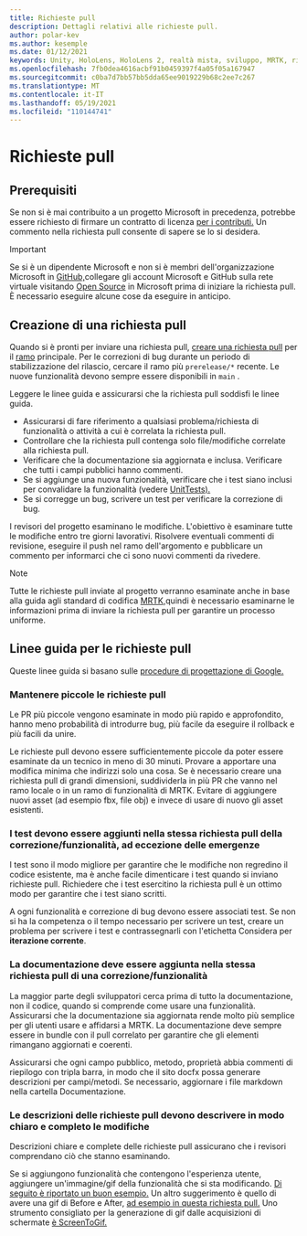 ```yaml
---
title: Richieste pull
description: Dettagli relativi alle richieste pull.
author: polar-kev
ms.author: kesemple
ms.date: 01/12/2021
keywords: Unity, HoloLens, HoloLens 2, realtà mista, sviluppo, MRTK, richiesta pull,
ms.openlocfilehash: 7fb0dea4616acbf91b0459397f4a05f05a167947
ms.sourcegitcommit: c0ba7d7bb57bb5dda65ee9019229b68c2ee7c267
ms.translationtype: MT
ms.contentlocale: it-IT
ms.lasthandoff: 05/19/2021
ms.locfileid: "110144741"
---
```

# <a name="pull-requests"></a>Richieste pull

## <a name="prerequisites"></a>Prerequisiti

Se non si è mai contribuito a un progetto Microsoft in precedenza, potrebbe essere richiesto di firmare un contratto di licenza [per i contributi.](https://cla.microsoft.com/)
Un commento nella richiesta pull consente di sapere se lo si desidera.

> [!IMPORTANT]
> Se si è un dipendente Microsoft e non si è membri dell'organizzazione Microsoft in [GitHub,](https://github.com/Microsoft)collegare gli account Microsoft e GitHub sulla rete virtuale visitando [Open Source](https://opensource.microsoft.com/) in Microsoft prima di iniziare la richiesta pull. È necessario eseguire alcune cose da eseguire in anticipo.

## <a name="creating-a-pull-request"></a>Creazione di una richiesta pull

Quando si è pronti per inviare una richiesta pull, [creare una richiesta pull](https://github.com/microsoft/MixedRealityToolkit-Unity/compare/main...main?expand=1) per il [ramo](https://github.com/microsoft/mixedrealitytoolkit-unity/tree/main) principale. Per le correzioni di bug durante un periodo di stabilizzazione del rilascio, cercare il ramo più `prerelease/*` recente. Le nuove funzionalità devono sempre essere disponibili in `main` .

Leggere le linee guida e assicurarsi che la richiesta pull soddisfi le linee guida.

* Assicurarsi di fare riferimento a qualsiasi problema/richiesta di funzionalità o attività a cui è correlata la richiesta pull.
* Controllare che la richiesta pull contenga solo file/modifiche correlate alla richiesta pull.
* Verificare che la documentazione sia aggiornata e inclusa. Verificare che tutti i campi pubblici hanno commenti.
* Se si aggiunge una nuova funzionalità, verificare che i test siano inclusi per convalidare la funzionalità (vedere [UnitTests).](../contributing/unit-tests.md)
* Se si corregge un bug, scrivere un test per verificare la correzione di bug.

I revisori del progetto esaminano le modifiche. L'obiettivo è esaminare tutte le modifiche entro tre giorni lavorativi. Risolvere eventuali commenti di revisione, eseguire il push nel ramo dell'argomento e pubblicare un commento per informarci che ci sono nuovi commenti da rivedere.

> [!NOTE]
> Tutte le richieste pull inviate al progetto verranno esaminate anche in base alla guida agli standard di codifica [MRTK,](../contributing/coding-guidelines.md)quindi è necessario esaminarne le informazioni prima di inviare la richiesta pull per garantire un processo uniforme.

## <a name="pull-request-guidelines"></a>Linee guida per le richieste pull

Queste linee guida si basano sulle [procedure di progettazione di Google.](https://google.github.io/eng-practices/review/developer/small-cls.html)

### <a name="keep-pull-requests-small"></a>Mantenere piccole le richieste pull

Le PR più piccole vengono esaminate in modo più rapido e approfondito, hanno meno probabilità di introdurre bug, più facile da eseguire il rollback e più facili da unire.

Le richieste pull devono essere sufficientemente piccole da poter essere esaminate da un tecnico in meno di 30 minuti. Provare a apportare una modifica minima che indirizzi solo una cosa. Se è necessario creare una richiesta pull di grandi dimensioni, suddividerla in più PR che vanno nel ramo locale o in un ramo di funzionalità di MRTK. Evitare di aggiungere nuovi asset (ad esempio fbx, file obj) e invece di usare di nuovo gli asset esistenti.

### <a name="tests-should-be-added-in-the-same-pr-as-your-fix--feature-except-for-emergencies"></a>I test devono essere aggiunti nella stessa richiesta pull della correzione/funzionalità, ad eccezione delle emergenze

I test sono il modo migliore per garantire che le modifiche non regredino il codice esistente, ma è anche facile dimenticare i test quando si inviano richieste pull. Richiedere che i test esercitino la richiesta pull è un ottimo modo per garantire che i test siano scritti.

A ogni funzionalità e correzione di bug devono essere associati test. Se non si ha la competenza o il tempo necessario per scrivere un test, creare un problema per scrivere i test e contrassegnarli con l'etichetta Considera per **iterazione corrente**.

### <a name="documentation-should-be-added-in-the-same-pull-request-as-a-fix--feature"></a>La documentazione deve essere aggiunta nella stessa richiesta pull di una correzione/funzionalità

La maggior parte degli sviluppatori cerca prima di tutto la documentazione, non il codice, quando si comprende come usare una funzionalità. Assicurarsi che la documentazione sia aggiornata rende molto più semplice per gli utenti usare e affidarsi a MRTK.  La documentazione deve sempre essere in bundle con il pull correlato per garantire che gli elementi rimangano aggiornati e coerenti.

Assicurarsi che ogni campo pubblico, metodo, proprietà abbia commenti di riepilogo con tripla barra, in modo che il sito docfx possa generare descrizioni per campi/metodi. [](https://dotnet.github.io/docfx/spec/triple_slash_comments_spec.html) Se necessario, aggiornare i file markdown nella cartella Documentazione.

### <a name="pull-request-descriptions-should-clearly-and-completely-describe-changes"></a>Le descrizioni delle richieste pull devono descrivere in modo chiaro e completo le modifiche

Descrizioni chiare e complete delle richieste pull assicurano che i revisori comprendano ciò che stanno esaminando.

Se si aggiungono funzionalità che contengono l'esperienza utente, aggiungere un'immagine/gif della funzionalità che si sta modificando. [Di seguito è riportato un buon esempio.](https://github.com/microsoft/MixedRealityToolkit-Unity/pull/4532) Un altro suggerimento è quello di avere una gif di Before e After, [ad esempio in questa richiesta pull.](https://github.com/microsoft/MixedRealityToolkit-Unity/pull/5896) Uno strumento consigliato per la generazione di gif dalle acquisizioni di schermate [è ScreenToGif.](https://www.screentogif.com/)
